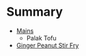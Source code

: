 # Summary

* [Mains](Mains.md)
   * Palak Tofu
* [Ginger Peanut Stir Fry](ginger_peanut_stir_fry.md)

